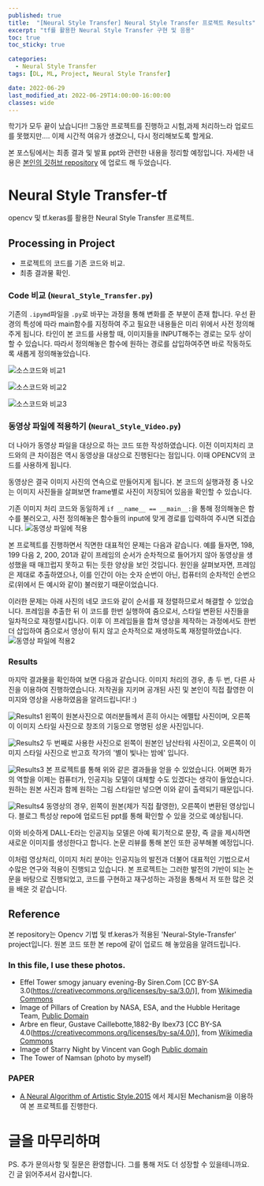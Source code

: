 ```yaml
---
published: true
title:  "[Neural Style Transfer] Neural Style Transfer 프로젝트 Results"
excerpt: "tf를 활용한 Neural Style Transfer 구현 및 응용"
toc: true
toc_sticky: true

categories:
  - Neural Style Transfer
tags: [DL, ML, Project, Neural Style Transfer]

date: 2022-06-29
last_modified_at: 2022-06-29T14:00:00-16:00:00
classes: wide
---
```


학기가 모두 끝이 났습니다!! 그동안 프로젝트를 진행하고 시험,과제 처리하느라 업로드를 못했지만....
이제 시간적 여유가 생겼으니, 다시 정리해보도록 할게요.

본 포스팅에서는 최종 결과 및 발표 ppt와 관련한 내용을 정리할 예정입니다.
자세한 내용은 [본인의 깃허브 repository](https://github.com/sehooni/Neural-Style-Transfer_tf)
에 업로드 해 두었습니다.


# Neural Style Transfer-tf
opencv 및 tf.keras를 활용한 Neural Style Transfer 프로젝트.

## Processing in Project
- 프로젝트의 코드를 기존 코드와 비교.
- 최종 결과물 확인.

### Code 비교 (`Neural_Style_Transfer.py`)
기존의 `.ipymd`파일을 `.py`로 바꾸는 과정을 통해 변화를 준 부분이 존재 합니다.
우선 환경의 특성에 따라 main함수를 지정하여 주고 필요한 내용들은 미리 위에서 사전 정의해주게 됩니다.
타인이 본 코드를 사용할 때, 이미지들을 INPUT해주는 경로는 모두 상이할 수 있습니다.
따라서 정의해놓은 함수에 원하는 경로를 삽입하여주면 바로 작동하도록 새롭게 정의해놓았습니다.

![소스코드와 비교1](https://user-images.githubusercontent.com/84653623/176131250-99e46527-ee45-433d-a4e7-7f4a4cf0a3da.png)

![소스코드와 비교2](https://user-images.githubusercontent.com/84653623/176365710-8e31e48c-a3e7-427f-a5b1-ca8fe1112ddc.png)

![소스코드와 비교3](https://user-images.githubusercontent.com/84653623/176131466-e203a847-708e-4c1b-b027-3ec6f0371cb0.png)

### 동영상 파일에 적용하기 (`Neural_Style_Video.py`)
더 나아가 동영상 파일을 대상으로 하는 코드 또한 작성하였습니다.
이전 이미지처리 코드와의 큰 차이점은 역시 동영상을 대상으로 진행된다는 점입니다.
이때 OPENCV의 코드를 사용하게 됩니다.

동영상은 결국 이미지 사진의 연속으로 만들어지게 됩니다. 
본 코드의 실행과정 중 나오는 이미지 사진들을 살펴보면 frame별로 사진이 저장되어 있음을 확인할 수 있습니다.

기존 이미지 처리 코드와 동일하게 `if __name__ == __main__:`을 통해 정의해놓은 함수를 불러오고, 사전 정의해놓은 함수들의 input에 맞게 경로를 입력하여 주시면 되겠습니다.
![동영상 파일에 적용](https://user-images.githubusercontent.com/84653623/176131541-797e4638-e06b-436a-97df-ef6c1ba35aed.png)

본 프로젝트를 진행하면서 직면한 대표적인 문제는 다음과 같습니다.
예를 들자면, 198, 199 다음 2, 200, 201과 같이 프레임의 순서가 순차적으로 들어가지 않아 동영상을 생성했을 때 매끄럽지 못하고 튀는 듯한 양상을 보인 것입니다.
원인을 살펴보자면, 프레임은 제대로 추출하였으나, 이를 인간이 아는 숫자 순번이 아닌, 컴퓨터의 순차적인 순번으로(위에서 든 예시와 같이) 불러왔기 때문이었습니다.

이러한 문제는 아래 사진의 네모 코드와 같이 순서를 재 정렬하므로서 해결할 수 있었습니다.
프레임을 추출한 뒤 이 코드를 한번 실행하여 줌으로서, 스타일 변환된 사진들을 일차적으로 재정렬시킵니다.
이후 이 프레임들을 합쳐 영상을 제작하는 과정에서도 한번 더 삽입하여 줌으로서 영상이 튀지 않고 순차적으로 재생하도록 재정렬하였습니다.
![동영상 파일에 적용2](https://user-images.githubusercontent.com/84653623/176131642-01022619-70c4-4107-a74d-5f2a614a5397.png)

### Results
마지막 결과물을 확인하여 보면 다음과 같습니다.
이미지 처리의 경우, 총 두 번, 다른 사진을 이용하여  진행하였습니다. 저작권을 지키며 공개된 사진 및 본인이 직접 촬영한 이미지와 영상을 사용하였음을 알려드립니다! :)

![Results1](https://user-images.githubusercontent.com/84653623/176131743-829acc9d-b096-4b68-ae53-22d5ad56676a.png)
왼쪽이 원본사진으로 여러분들께서 흔히 아시는 에펠탑 사진이며, 오른쪽이 이미지 스타일 사진으로 창조의 기둥으로 명명된 성운 사진입니다.

![Results2](https://user-images.githubusercontent.com/84653623/176131840-18433d00-6d2a-438f-b2a2-0b68700df164.png)
두 번째로 사용한 사진으로 왼쪽이 원본인 남산타워 사진이고, 오른쪽이 이미지 스타일 사진으로 반고흐 작가의 '별이 빛나는 밤에' 입니다.

![Results3](https://user-images.githubusercontent.com/84653623/176131892-cf631a81-eb9e-4fe6-ad51-8771e94812d2.png)
본 프로젝트를 통해 위와 같은 결과들을 얻을 수 있었습니다.
어쩌면 화가의 역할을 이제는 컴퓨터가, 인공지능 모델이 대체할 수도 있겠다는 생각이 들었습니다.
원하는 원본 사진과 함께 원하는 그림 스타일만 넣으면 이와 같이 출력되기 때문입니다.

![Results4](https://user-images.githubusercontent.com/84653623/176131944-0b3efa54-32cc-4799-86b0-9b6f1f27bbff.png)
동영상의 경우, 왼쪽이 원본(제가 직접 촬영한), 오른쪽이 변환된 영상입니다.
블로그 특성상 repo에 업로드된 ppt를 통해 확인할 수 있을 것으로 예상됩니다.

이와 비슷하게 DALL-E라는 인공지능 모델은 아예 획기적으로 문장, 즉 글을 제시하면 새로운 이미지를 생성한다고 합니다.
논문 리뷰를 통해 본인 또한 공부해볼 예정입니다.

이처럼 영상처리, 이미지 처리 분야는 인공지능의 발전과 더불어 대표적인 기법으로서 수많은 연구와 적용이 진행되고 있습니다.
본 프로젝트는 그러한 발전의 기반이 되는 논문을 바탕으로 진행되었고, 코드를 구현하고 재구성하는 과정을 통해서 저 또한 많은 것을 배운 것 같습니다.


## Reference
본 repository는 Opencv 기법 및 tf.keras가 적용된 'Neural-Style-Transfer' project입니다.
원본 코드 또한 본 repo에 같이 업로드 해 놓았음을 알려드립니다.

### In this file, I use these photos.
- Effel Tower smogy january evening-By Siren.Com [CC BY-SA 3.0(https://creativecommons.org/licenses/by-sa/3.0/)], from [Wikimedia Commons](https://commons.wikimedia.org/wiki/File:Effel_Tower_smogy_january_evening.jpg)  
- Image of Pillars of Creation by NASA, ESA, and the Hubble Heritage Team, [Public Domain](https://en.wikipedia.org/wiki/File:Pillars_of_creation_2014_HST_WFC3-UVIS_full-res_denoised.jpg)
- Arbre en fleur, Gustave Caillebotte,1882-By lbex73 [CC BY-SA 4.0(https://creativecommons.org/licenses/by-sa/4.0/)], from [Wikimedia Commons](https://commons.wikimedia.org/wiki/File:Arbre_en_fleur,_Gustave_Caillebotte,_1882.jpg)
- Image of Starry Night by Vincent van Gogh [Public domain](https://upload.wikimedia.org/wikipedia/commons/thumb/e/ea/Van_Gogh_-_Starry_Night_-_Google_Art_Project.jpg/1024px-Van_Gogh_-_Starry_Night_-_Google_Art_Project.jpg)
- The Tower of Namsan (photo by myself)

### PAPER
- [A Neural Algorithm of Artistic Style.2015](https://arxiv.org/abs/1508.06576) 에서 제시된 Mechanism을 이용하여 본 프로젝트를 진행한다.


# 글을 마무리하며
PS. 추가 문의사항 및 질문은 환영합니다. 그를 통해 저도 더 성장할 수 있을테니까요. 긴 글 읽어주셔서 감사합니다. 
